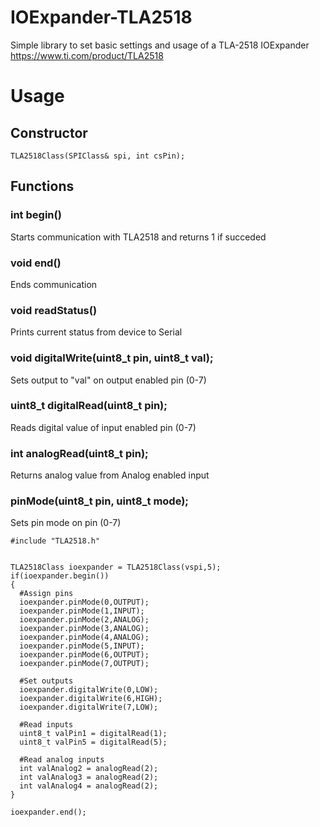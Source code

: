 # IOExpander-TLA2518

Simple library to set basic settings and usage of a TLA-2518 IOExpander
https://www.ti.com/product/TLA2518

# Usage
## Constructor
```
TLA2518Class(SPIClass& spi, int csPin);
```
## Functions
### int begin()
Starts communication with TLA2518 and returns 1 if succeded
### void end()
Ends communication
### void readStatus()
Prints current status from device to Serial
### void digitalWrite(uint8_t pin, uint8_t val);
Sets output to "val" on output enabled pin (0-7)
### uint8_t digitalRead(uint8_t pin);
Reads digital value of input enabled pin (0-7)
### int analogRead(uint8_t pin);
Returns analog value from Analog enabled input
###  pinMode(uint8_t pin, uint8_t mode);
Sets pin mode on pin (0-7)
```
#include "TLA2518.h"


TLA2518Class ioexpander = TLA2518Class(vspi,5);
if(ioexpander.begin())
{
  #Assign pins
  ioexpander.pinMode(0,OUTPUT);
  ioexpander.pinMode(1,INPUT);
  ioexpander.pinMode(2,ANALOG);
  ioexpander.pinMode(3,ANALOG);
  ioexpander.pinMode(4,ANALOG);
  ioexpander.pinMode(5,INPUT);
  ioexpander.pinMode(6,OUTPUT);
  ioexpander.pinMode(7,OUTPUT);
  
  #Set outputs
  ioexpander.digitalWrite(0,LOW);
  ioexpander.digitalWrite(6,HIGH);
  ioexpander.digitalWrite(7,LOW);
  
  #Read inputs
  uint8_t valPin1 = digitalRead(1);
  uint8_t valPin5 = digitalRead(5);
  
  #Read analog inputs
  int valAnalog2 = analogRead(2);
  int valAnalog3 = analogRead(2);
  int valAnalog4 = analogRead(2);
}

ioexpander.end();
```
